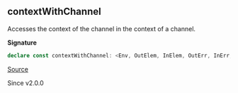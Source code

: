 ## contextWithChannel

Accesses the context of the channel in the context of a channel.

**Signature**

```ts
declare const contextWithChannel: <Env, OutElem, InElem, OutErr, InErr, OutDone, InDone, Env1>(f: (env: Context.Context<Env>) => Channel<OutElem, InElem, OutErr, InErr, OutDone, InDone, Env1>) => Channel<OutElem, InElem, OutErr, InErr, OutDone, InDone, Env | Env1>
```

[Source](https://github.com/Effect-TS/effect/tree/main/packages/effect/src/Channel.ts#L785)

Since v2.0.0